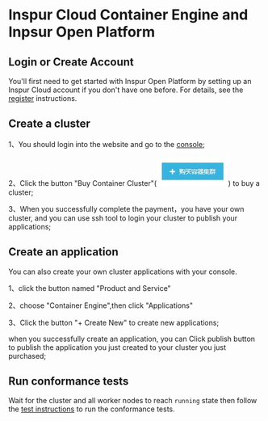# Inspur Cloud Container Engine and Inpsur Open Platform

## Login or Create Account 

You'll first need to get started with Inspur Open Platform by setting up
an Inspur Cloud account if you don't have one before. For details, see the
[register](https://console1.cloud.inspur.com/document/account/1-registered.html)
instructions.

## Create a cluster

1、You should login into the website and go to the [console](https://console1.cloud.inspur.com/cks/#/cks-overview?region=cn-north-3);

2、Click the button "Buy Container Cluster"(![avatar](buy_cke.jpg)) to buy a cluster;

3、When you successfully complete the payment，you have your own cluster, and you can use ssh tool to login your cluster to publish your applications;

## Create an application

You can also create your own cluster applications with your console.

1、click the button named "Product and Service"

2、choose "Container Engine",then click "Applications"

3、Click the button "+ Create New" to create new applications;

when you successfully create an application, you can Click publish button to publish the application you just created to your cluster you just purchased;

## Run conformance tests

Wait for the cluster and all worker nodes to reach `running` state then follow the
[test instructions](https://github.com/cncf/k8s-conformance/blob/master/instructions.md#running)
to run the conformance tests.
